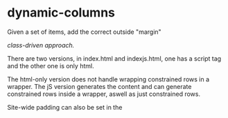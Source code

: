 # dynamic-columns
Given a set of items, add the correct outside "margin"

*class-driven approach.*

There are two versions, in index.html and indexjs.html, one has a script tag and the other one is only html.

The html-only version does not handle wrapping constrained rows in a wrapper.
The jS version generates the content and can generate constrained rows inside a wrapper, aswell as just constrained rows.

Site-wide padding can also be set in the <style>-tag on the body tag and in the media-queries.
 
